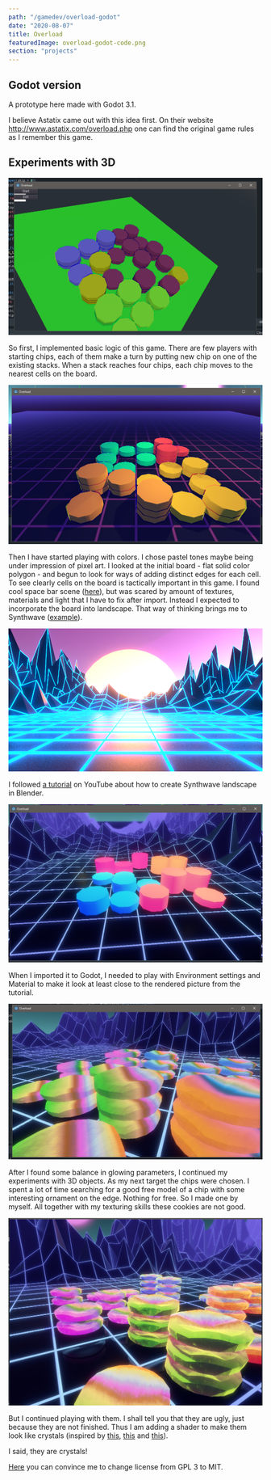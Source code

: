 ```yaml
---
path: "/gamedev/overload-godot"
date: "2020-08-07"
title: Overload
featuredImage: overload-godot-code.png
section: "projects"
---
```


## Godot version

A prototype here made with Godot 3.1.

I believe Astatix came out with this idea first. On their website http://www.astatix.com/overload.php one can find the original game rules as I remember this game.

## Experiments with 3D

![Just chips on the board](./overload-godot-1.png)

So first, I implemented basic logic of this game. There are few players with starting chips, each of them make a turn by putting new chip on one of the existing stacks. When a stack reaches four chips, each chip moves to the nearest cells on the board.


![Adjusting colors](./overload-godot-2.png)

Then I have started playing with colors. I chose pastel tones maybe being under impression of pixel art. I looked at the initial board - flat solid color polygon - and begun to look for ways of adding distinct edges for each cell. To see clearly cells on the board is tactically important in this game.
I found cool space bar scene ([here](https://free3d.com/3d-model/vega-strike-starship-bar-economy-class-88446.html)), but was scared by amount of textures, materials and light that I have to fix after import.
Instead I expected to incorporate the board into landscape. That way of thinking brings me to Synthwave ([example](https://creativemarket.com/dennybusyet/2289747-Synthwave-Retrowave-Background-Pack)).

![Synthwave landscape](./overload-godot-3.png)

I followed [a tutorial](https://www.youtube.com/watch?v=hnLsktA4gmY) on YouTube about how to create Synthwave landscape in Blender.

![Import landscape to Godot](./overload-godot-4.png)

When I imported it to Godot, I needed to play with Environment settings and Material to make it look at least close to the rendered picture from the tutorial.

![New form and textur of chips](./overload-godot-5.png)

After I found some balance in glowing parameters, I continued my experiments with 3D objects. As my next target the chips were chosen. I spent a lot of time searching for a good free model of a chip with some interesting ornament on the edge. Nothing for free. So I made one by myself. All together with my texturing skills these cookies are not good.

![Add shaders to chips](./overload-godot-6.png)

But I continued playing with them. I shall tell you that they are ugly, just because they are not finished. Thus I am adding a shader to make them look like crystals (inspired by [this](https://80.lv/articles/developing-artistic-ice-in-unreal-engine-4/), [this](https://www.youtube.com/watch?v=7m7_lhrXJ08&t=2s) and [this](https://bobacupcake.itch.io/so-chunks-huh)).

I said, they are crystals!

[Here](https://github.com/mikolasan/overload-godot) you can convince me to change license from GPL 3 to MIT.
